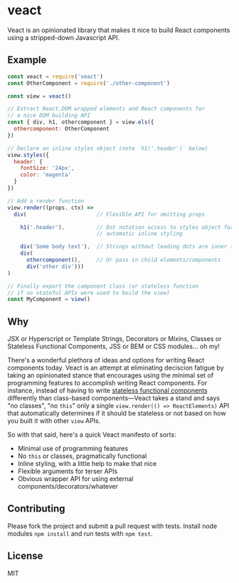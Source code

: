 # veact

Veact is an opinionated library that makes it nice to build React components using a stripped-down Javascript API.

## Example

````javascript
const veact = require('veact')
const OtherComponent = require('./other-component')

const view = veact()

// Extract React.DOM wrapped elements and React components for
// a nice DOM building API
const { div, h1, othercomponent } = view.els({
  othercomponent: OtherComponent
})

// Declare an inline styles object (note `h1('.header')` below)
view.styles({
  header: {
    fontSize: '24px',
    color: 'magenta'
  }
})

// Add a render function
view.render((props, ctx) =>
  div(                      // Flexible API for omitting props

    h1('.header'),          // Dot notation access to styles object for
                            // automatic inline styling

    div('Some body text'),  // Strings without leading dots are inner text
    div(
      othercomponent(),     // Or pass in child elements/components
      div('other div')))
)

// Finally export the component class (or stateless function
// if no stateful APIs were used to build the view)
const MyComponent = view()
````

## Why

JSX or Hyperscript or Template Strings, Decorators or Mixins, Classes or Stateless Functional Components, JSS or BEM or CSS modules... oh my!

There's a wonderful plethora of ideas and options for writing React components today. Veact is an attempt at eliminating deciscion fatigue by taking an opinionated stance that encourages using the minimal set of programming features to accomplish writing React components. For instance, instead of having to write [stateless functional components](https://facebook.github.io/react/docs/reusable-components.html#stateless-functions) differently than class-based components—Veact takes a stand and says "no classes", "no `this`" only a single `view.render(() => ReactElements)` API that automatically determines if it should be stateless or not based on how you built it with other `view` APIs.

So with that said, here's a quick Veact manifesto of sorts:

* Minimal use of programming features
* No `this` or classes, pragmatically functional
* Inline styling, with a little help to make that nice
* Flexible arguments for terser APIs
* Obvious wrapper API for using external components/decorators/whatever

## Contributing

Please fork the project and submit a pull request with tests. Install node modules `npm install` and run tests with `npm test`.

## License

MIT
